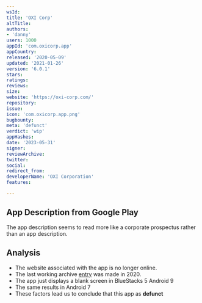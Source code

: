 ```yaml
---
wsId: 
title: 'OXI Corp'
altTitle: 
authors:
- 'danny'
users: 1000
appId: 'com.oxicorp.app'
appCountry: 
released: '2020-05-09'
updated: '2021-01-26'
version: '6.0.1'
stars: 
ratings: 
reviews: 
size: 
website: 'https://oxi-corp.com/'
repository: 
issue: 
icon: 'com.oxicorp.app.png'
bugbounty: 
meta: 'defunct'
verdict: 'wip'
appHashes: 
date: '2023-05-31'
signer: 
reviewArchive: 
twitter: 
social: 
redirect_from: 
developerName: 'OXI Corporation'
features: 

---
```


## App Description from Google Play 

The app description seems to read more like a corporate prospectus rather than an app description. 

## Analysis 

- The website associated with the app is no longer online. 
- The last working archive [entry](https://web.archive.org/web/20200701000000*/https://oxi-corp.com/) was made in 2020. 
- The app just displays a blank screen in BlueStacks 5 Android 9
- The same results in Android 7 
- These factors lead us to conclude that this app as **defunct**